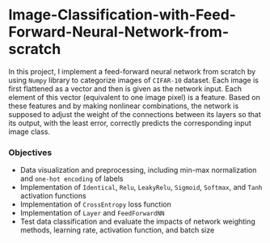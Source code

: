 # Image-Classification-with-Feed-Forward-Neural-Network-from-scratch


In this project, I implement a feed-forward neural network from scratch by using `Numpy` library to categorize images of `CIFAR-10` dataset. Each image is first flattened as a vector and then is given as the network input. Each element of this vector (equivalent to one image pixel) is a feature. Based on these features and by making nonlinear combinations, the network is supposed to adjust the weight of the connections between its layers so that its output, with the least error, correctly predicts the corresponding input image class.
### Objectives
- Data visualization and preprocessing, including min-max normalization and `one-hot encoding` of labels
- Implementation of `Identical`, `Relu`, `LeakyRelu`, `Sigmoid`, `Softmax`, and `Tanh` activation functions
- Implementation of `CrossEntropy` loss function
- Implementation of `Layer` and `FeedForwardNN`
- Test data classification and evaluate the impacts of network weighting methods, learning rate, activation function, and batch size
